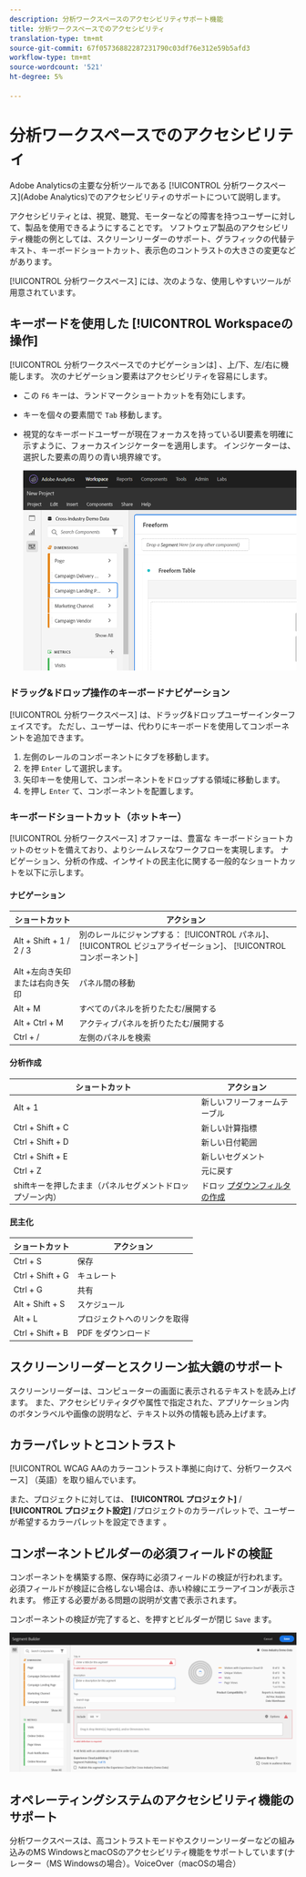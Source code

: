 ```yaml
---
description: 分析ワークスペースのアクセシビリティサポート機能
title: 分析ワークスペースでのアクセシビリティ
translation-type: tm+mt
source-git-commit: 67f05736882287231790c03df76e312e59b5afd3
workflow-type: tm+mt
source-wordcount: '521'
ht-degree: 5%

---
```



# 分析ワークスペースでのアクセシビリティ

Adobe Analyticsの主要な分析ツールである [!UICONTROL 分析ワークスペース](Adobe Analytics)でのアクセシビリティのサポートについて説明します。

アクセシビリティとは、視覚、聴覚、モーターなどの障害を持つユーザーに対して、製品を使用できるようにすることです。 ソフトウェア製品のアクセシビリティ機能の例としては、スクリーンリーダーのサポート、グラフィックの代替テキスト、キーボードショートカット、表示色のコントラストの大きさの変更などがあります。

[!UICONTROL 分析ワークスペース] には、次のような、使用しやすいツールが用意されています。

## キーボードを使用した [!UICONTROL Workspaceの操作]

[!UICONTROL 分析ワークスペースでのナビゲーションは] 、上/下、左/右に機能します。 次のナビゲーション要素はアクセシビリティを容易にします。

* この `F6` キーは、ランドマークショートカットを有効にします。
* キーを個々の要素間で `Tab` 移動します。
* 視覚的なキーボードユーザーが現在フォーカスを持っているUI要素を明確に示すように、フォーカスインジケーターを適用します。 インジケーターは、選択した要素の周りの青い境界線です。

   ![](assets/focus-indicator.png)

### ドラッグ&amp;ドロップ操作のキーボードナビゲーション

[!UICONTROL 分析ワークスペース] は、ドラッグ&amp;ドロップユーザーインターフェイスです。 ただし、ユーザーは、代わりにキーボードを使用してコンポーネントを追加できます。

1. 左側のレールのコンポーネントにタブを移動します。
1. を押 `Enter` して選択します。
1. 矢印キーを使用して、コンポーネントをドロップする領域に移動します。
1. を押し `Enter` て、コンポーネントを配置します。

### キーボードショートカット（ホットキー）

[!UICONTROL 分析ワークスペース] オファーは、豊富な [](https://docs.adobe.com/content/help/ja-JP/analytics/analyze/analysis-workspace/build-workspace-project/fa-shortcut-keys.html) キーボードショートカットのセットを備えており、よりシームレスなワークフローを実現します。 ナビゲーション、分析の作成、インサイトの民主化に関する一般的なショートカットを以下に示します。

#### ナビゲーション

| ショートカット | アクション |
|---|---|
| Alt + Shift + 1 / 2 / 3 | 別のレールにジャンプする： [!UICONTROL パネル]、 [!UICONTROL ビジュアライゼーション]、 [!UICONTROL コンポーネント] |
| Alt +左向き矢印または右向き矢印 | パネル間の移動 |
| Alt + M | すべてのパネルを折りたたむ/展開する |
| Alt + Ctrl + M | アクティブパネルを折りたたむ/展開する |
| Ctrl + / | 左側のパネルを検索 |

#### 分析作成

| ショートカット | アクション |
|---|---|
| Alt + 1 | 新しいフリーフォームテーブル |
| Ctrl + Shift + C | 新しい計算指標 |
| Ctrl + Shift + D | 新しい日付範囲 |
| Ctrl + Shift + E | 新しいセグメント |
| Ctrl + Z | 元に戻す |
| shiftキーを押したまま（パネルセグメントドロップゾーン内） | ドロッ [プダウンフィルタの作成](https://docs.adobe.com/content/help/en/analytics-learn/tutorials/analysis-workspace/using-panels/using-drop-down-filters.html) |

#### 民主化

| ショートカット | アクション |
|---|---|
| Ctrl + S | 保存 |
| Ctrl + Shift + G | キュレート |
| Ctrl + G | 共有 |
| Alt + Shift + S | スケジュール |
| Alt + L | プロジェクトへのリンクを取得 |
| Ctrl + Shift + B | PDF をダウンロード |

## スクリーンリーダーとスクリーン拡大鏡のサポート

スクリーンリーダーは、コンピューターの画面に表示されるテキストを読み上げます。 また、アクセシビリティタグや属性で指定された、アプリケーション内のボタンラベルや画像の説明など、テキスト以外の情報も読み上げます。

## カラーパレットとコントラスト

[!UICONTROL WCAG AAのカラーコントラスト準拠に向けて、分析ワークスペース] （英語）を取り組んでいます。

また、プロジェクトに対しては、 **[!UICONTROL プロジェクト]** / **[!UICONTROL プロジェクト設定]** /プロジェクトのカラーパレットで、ユーザーが希望するカラーパレットを設定できます [](https://docs.adobe.com/content/help/en/analytics/analyze/analysis-workspace/build-workspace-project/color-palettes.html)。

## コンポーネントビルダーの必須フィールドの検証

コンポーネントを構築する際、保存時に必須フィールドの検証が行われます。 必須フィールドが検証に合格しない場合は、赤い枠線にエラーアイコンが表示されます。 修正する必要がある問題の説明が文書で表示されます。

コンポーネントの検証が完了すると、を押すとビルダーが閉じ `Save` ます。

![](assets/error-validation.png)

## オペレーティングシステムのアクセシビリティ機能のサポート

分析ワークスペースは、高コントラストモードやスクリーンリーダーなどの組み込みのMS WindowsとmacOSのアクセシビリティ機能をサポートしています(ナレーター（MS Windowsの場合）。VoiceOver（macOSの場合）